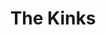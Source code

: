 ---
title: "The Kinks"
summary: "The Kinks were an English rock band formed in Muswell Hill, North London, in 1963 by brothers Ray and Dave Davies. They are regarded as one of the most influential rock bands of the 1960s. The band emerged during the height of British rhythm and blues and Merseybeat, and were briefly part of the British Invasion of the United States until their touring ban in 1965. Their third single, the Ray Davies-penned \"You Really Got Me\", became an international hit, topping the charts in the United Kingdom and reaching the Top 10 in the United States.The Kinks' music drew from a wide range of influences, including American R&B and rock and roll initially, and later adopting British music hall, folk, and country. The band gained a reputation for reflecting English culture and lifestyle, fuelled by Ray Davies' wittily observational writing style, and made apparent in albums such as Face to Face , Something Else , The Village Green Preservation Society , Arthur , Lola Versus Powerman , and Muswell Hillbillies , along with their accompanying singles including the transatlantic hit \"Lola\" . After a fallow period in the mid-1970s, the band experienced a revival during the late 1970s and early 1980s with their albums Sleepwalker , Misfits , Low Budget , Give the People What They Want and State of Confusion , the last of which produced one of the band's most successful US hits, \"Come Dancing\". In addition, groups such as Van Halen, the Jam, the Knack, the Pretenders and the Romantics covered their songs, helping to boost the Kinks' record sales. In the 1990s, Britpop acts such as Blur and Oasis cited the band as a major influence.The original line-up comprised Ray Davies , Dave Davies , Mick Avory and Pete Quaife . The Davies brothers remained with the band throughout its history. Quaife was replaced by John Dalton in 1969, with keyboardist John Gosling being added in 1970 . After Dalton's 1976 departure, Andy Pyle briefly served as the band's bassist before being replaced by Argent bassist Jim Rodford in 1978. Gosling quit in 1978 and was first replaced by ex-Pretty Things member Gordon Edwards, then more permanently by Ian Gibbons in 1979. Avory left the group in 1984 and was replaced by another Argent member Bob Henrit. The band gave its last public performance in 1996 and broke up in 1997 as a result of creative tension between the Davies brothers.The Kinks have had five Top 10 singles on the US Billboard chart. Nine of their albums charted in the Top 40. In the UK, they have had seventeen Top 20 singles and five Top 10 albums. Four Kinks albums have been certified gold by the RIAA and the band have sold 50 million records worldwide. Among numerous honours, they received the Ivor Novello Award for \"Outstanding Service to British Music\". In 1990, the original four members of the Kinks were inducted into the Rock and Roll Hall of Fame, as well as the UK Music Hall of Fame in November 2005. In 2018, after years of ruling out a reunion due to the brothers' animosity and the difficult relationship between longtime drummer Mick Avory and Dave, Ray and Dave Davies finally announced they were working to reform the Kinks, with Avory also on board. However, comments made by each of the Davies brothers in 2020 and 2021 would indicate that in the years since the initial announcement, little progress has been made towards an actual Kinks reunion for a new studio band album. In 2023, Avory confirmed that the reunion would no longer be taking place due to conflicting opinions of direction between the Davies brothers."
slug: "the-kinks"
image: "the-kinks.jpg"
apple_music_artist_url: "https://music.apple.com/gb/artist/the-kinks/1179227"
wikipedia_url: "https://en.wikipedia.org/wiki/The_Kinks"
---